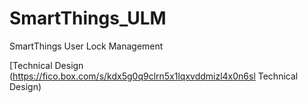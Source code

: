 # SmartThings_ULM
SmartThings User Lock Management 

[Technical Design (https://fico.box.com/s/kdx5g0q9clrn5x1lqxvddmizl4x0n6sl Technical Design)
